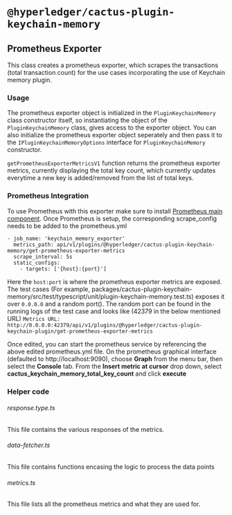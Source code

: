 # `@hyperledger/cactus-plugin-keychain-memory`

## Prometheus Exporter

This class creates a prometheus exporter, which scrapes the transactions (total transaction count) for the use cases incorporating the use of Keychain memory plugin.


### Usage
The prometheus exporter object is initialized in the `PluginKeychainMemory` class constructor itself, so instantiating the object of the `PluginKeychainMemory` class, gives access to the exporter object.
You can also initialize the prometheus exporter object seperately and then pass it to the `IPluginKeychainMemoryOptions` interface for `PluginKeychainMemory` constructor.

`getPrometheusExporterMetricsV1` function returns the prometheus exporter metrics, currently displaying the total key count, which currently updates everytime a new key is added/removed from the list of total keys.

### Prometheus Integration
To use Prometheus with this exporter make sure to install [Prometheus main component](https://prometheus.io/download/).
Once Prometheus is setup, the corresponding scrape_config needs to be added to the prometheus.yml

```(yaml)
- job_name: 'keychain_memory_exporter'
  metrics_path: api/v1/plugins/@hyperledger/cactus-plugin-keychain-memory/get-prometheus-exporter-metrics
  scrape_interval: 5s
  static_configs:
    - targets: ['{host}:{port}']
```

Here the `host:port` is where the prometheus exporter metrics are exposed. The test cases (For example, packages/cactus-plugin-keychain-memory/src/test/typescript/unit/plugin-keychain-memory.test.ts) exposes it over `0.0.0.0` and a random port(). The random port can be found in the running logs of the test case and looks like (42379 in the below mentioned URL)
`Metrics URL: http://0.0.0.0:42379/api/v1/plugins/@hyperledger/cactus-plugin-keychain-plugin/get-prometheus-exporter-metrics`

Once edited, you can start the prometheus service by referencing the above edited prometheus.yml file.
On the prometheus graphical interface (defaulted to http://localhost:9090), choose **Graph** from the menu bar, then select the **Console** tab. From the **Insert metric at cursor** drop down, select **cactus_keychain_memory_total_key_count** and click **execute**

### Helper code

###### response.type.ts
This file contains the various responses of the metrics.

###### data-fetcher.ts
This file contains functions encasing the logic to process the data points

###### metrics.ts
This file lists all the prometheus metrics and what they are used for.
